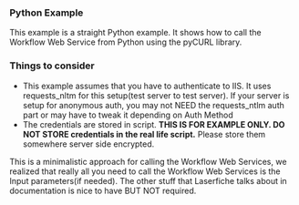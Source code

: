 ### Python Example

This example is a straight Python example. It shows how to call the Workflow Web Service from Python using the pyCURL library.

### Things to consider

+ This example assumes that you have to authenticate to IIS. It uses requests_nltm for this setup(test server to test server). If your server is setup for anonymous auth, you may not NEED the requests_ntlm auth part or may have to tweak it depending on Auth Method
+ The credentials are stored in script. **THIS IS FOR EXAMPLE ONLY. DO NOT STORE credentials in the real life script.** Please store them somewhere server side encrypted.

This is a minimalistic approach for calling the Workflow Web Services, we realized that really all you need to call the Workflow Web Services is the Input parameters(if needed). The other stuff that Laserfiche talks about in documentation is nice to have BUT NOT required.
